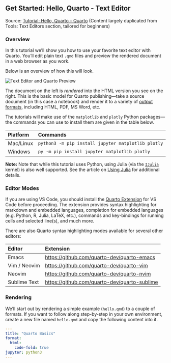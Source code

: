 ## Get Started: Hello, Quarto - Text Editor

Source: [Tutorial: Hello, Quarto – Quarto](https://quarto.org/docs/get-started/hello/text-editor.html) (Content largely duplicated from Tools: Text Editors section, tailored for beginners)

### Overview

In this tutorial we’ll show you how to use your favorite text editor with Quarto. You’ll edit plain text `.qmd` files and preview the rendered document in a web browser as you work.

Below is an overview of how this will look.

![Text Editor and Quarto Preview](https://quarto.org/docs/get-started/images/text-editor-preview.png)

The document on the left is *rendered* into the HTML version you see on the right. This is the basic model for Quarto publishing—take a source document (in this case a notebook) and render it to a variety of [output formats](https://quarto.org/docs/output-formats/all-formats.html), including HTML, PDF, MS Word, etc.

The tutorials will make use of the `matplotlib` and `plotly` Python packages—the commands you can use to install them are given in the table below.

| Platform   | Commands                                                     |
| :--------- | :----------------------------------------------------------- |
| Mac/Linux  | `python3 -m pip install jupyter matplotlib plotly`           |
| Windows    | `py -m pip install jupyter matplotlib plotly`                |

**Note:** Note that while this tutorial uses Python, using Julia (via the [`IJulia`](https://github.com/JuliaLang/IJulia.jl) kernel) is also well supported. See the article on [Using Julia](https://quarto.org/docs/computations/julia.html) for additional details.

### Editor Modes

If you are using VS Code, you should install the [Quarto Extension](https://marketplace.visualstudio.com/items?itemName=quarto.quarto) for VS Code before proceeding. The extension provides syntax highlighting for markdown and embedded languages, completion for embedded languages (e.g. Python, R, Julia, LaTeX, etc.), commands and key-bindings for running cells and selected line(s), and much more.

There are also Quarto syntax highlighting modes available for several other editors:

| Editor         | Extension                                                   |
| :------------- | :---------------------------------------------------------- |
| Emacs          | <https://github.com/quarto-dev/quarto-emacs>                |
| Vim / Neovim   | <https://github.com/quarto-dev/quarto-vim>                  |
| Neovim         | <https://github.com/quarto-dev/quarto-nvim>                 |
| Sublime Text   | <https://github.com/quarto-dev/quarto-sublime>              |

### Rendering

We’ll start out by rendering a simple example (`hello.qmd`) to a couple of formats. If you want to follow along step-by-step in your own environment, create a new file named `hello.qmd` and copy the following content into it.

```yaml
---
title: "Quarto Basics"
format:
  html:
    code-fold: true
jupyter: python3
---

